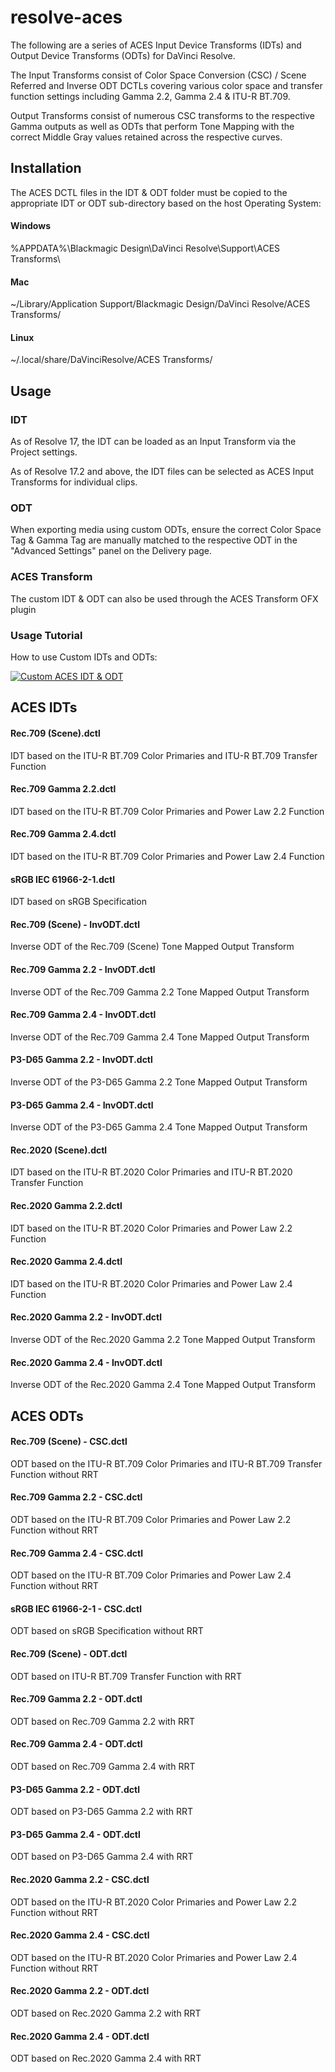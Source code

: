 # resolve-aces

The following are a series of ACES Input Device Transforms (IDTs) and Output Device Transforms (ODTs) for DaVinci Resolve.

The Input Transforms consist of Color Space Conversion (CSC) / Scene Referred and Inverse ODT DCTLs covering various color space and transfer function settings including Gamma 2.2, Gamma 2.4 & ITU-R BT.709.

Output Transforms consist of numerous CSC transforms to the respective Gamma outputs as well as ODTs that perform Tone Mapping with the correct Middle Gray values retained across the respective curves.



## Installation

The ACES DCTL files in the IDT & ODT folder must be copied to the appropriate IDT or ODT sub-directory based on the host Operating System:


#### Windows
%APPDATA%\Blackmagic Design\DaVinci Resolve\Support\ACES Transforms\

#### Mac
~/Library/Application Support/Blackmagic Design/DaVinci Resolve/ACES Transforms/

#### Linux
~/.local/share/DaVinciResolve/ACES Transforms/


## Usage

### IDT

As of Resolve 17, the IDT can be loaded as an Input Transform via the Project settings.

As of Resolve 17.2 and above, the IDT files can be selected as ACES Input Transforms for individual clips.


### ODT

When exporting media using custom ODTs, ensure the correct Color Space Tag & Gamma Tag are manually matched to the respective ODT in the "Advanced Settings" panel on the Delivery page.


### ACES Transform

The custom IDT & ODT can also be used through the ACES Transform OFX plugin

### Usage Tutorial

How to use Custom IDTs and ODTs:

[![Custom ACES IDT & ODT](https://img.youtube.com/vi/I6dpYL4knms/0.jpg)](https://www.youtube.com/watch?v=I6dpYL4knms "Custom ACES IDT & ODT")



## ACES IDTs

#### Rec.709 (Scene).dctl
IDT based on the ITU-R BT.709 Color Primaries and ITU-R BT.709 Transfer Function

#### Rec.709 Gamma 2.2.dctl
IDT based on the ITU-R BT.709 Color Primaries and Power Law 2.2 Function

#### Rec.709 Gamma 2.4.dctl
IDT based on the ITU-R BT.709 Color Primaries and Power Law 2.4 Function

#### sRGB IEC 61966-2-1.dctl
IDT based on sRGB Specification

#### Rec.709 (Scene) - InvODT.dctl
Inverse ODT of the Rec.709 (Scene) Tone Mapped Output Transform

#### Rec.709 Gamma 2.2 - InvODT.dctl
Inverse ODT of the Rec.709 Gamma 2.2 Tone Mapped Output Transform

#### Rec.709 Gamma 2.4 - InvODT.dctl
Inverse ODT of the Rec.709 Gamma 2.4 Tone Mapped Output Transform

#### P3-D65 Gamma 2.2 - InvODT.dctl
Inverse ODT of the P3-D65 Gamma 2.2 Tone Mapped Output Transform

#### P3-D65 Gamma 2.4 - InvODT.dctl
Inverse ODT of the P3-D65 Gamma 2.4 Tone Mapped Output Transform

#### Rec.2020 (Scene).dctl
IDT based on the ITU-R BT.2020 Color Primaries and ITU-R BT.2020 Transfer Function

#### Rec.2020 Gamma 2.2.dctl
IDT based on the ITU-R BT.2020 Color Primaries and Power Law 2.2 Function

#### Rec.2020 Gamma 2.4.dctl
IDT based on the ITU-R BT.2020 Color Primaries and Power Law 2.4 Function

#### Rec.2020 Gamma 2.2 - InvODT.dctl
Inverse ODT of the Rec.2020 Gamma 2.2 Tone Mapped Output Transform

#### Rec.2020 Gamma 2.4 - InvODT.dctl
Inverse ODT of the Rec.2020 Gamma 2.4 Tone Mapped Output Transform


## ACES ODTs

#### Rec.709 (Scene) - CSC.dctl
ODT based on the ITU-R BT.709 Color Primaries and ITU-R BT.709 Transfer Function without RRT

#### Rec.709 Gamma 2.2 - CSC.dctl
ODT based on the ITU-R BT.709 Color Primaries and Power Law 2.2 Function without RRT

#### Rec.709 Gamma 2.4 - CSC.dctl
ODT based on the ITU-R BT.709 Color Primaries and Power Law 2.4 Function without RRT

#### sRGB IEC 61966-2-1 - CSC.dctl
ODT based on sRGB Specification without RRT

#### Rec.709 (Scene) - ODT.dctl
ODT based on ITU-R BT.709 Transfer Function with RRT

#### Rec.709 Gamma 2.2 - ODT.dctl
ODT based on Rec.709 Gamma 2.2 with RRT

#### Rec.709 Gamma 2.4 - ODT.dctl
ODT based on Rec.709 Gamma 2.4 with RRT

#### P3-D65 Gamma 2.2 - ODT.dctl
ODT based on P3-D65 Gamma 2.2 with RRT

#### P3-D65 Gamma 2.4 - ODT.dctl
ODT based on P3-D65 Gamma 2.4 with RRT

#### Rec.2020 Gamma 2.2 - CSC.dctl
ODT based on the ITU-R BT.2020 Color Primaries and Power Law 2.2 Function without RRT

#### Rec.2020 Gamma 2.4 - CSC.dctl
ODT based on the ITU-R BT.2020 Color Primaries and Power Law 2.4 Function without RRT

#### Rec.2020 Gamma 2.2 - ODT.dctl
ODT based on Rec.2020 Gamma 2.2 with RRT

#### Rec.2020 Gamma 2.4 - ODT.dctl
ODT based on Rec.2020 Gamma 2.4 with RRT